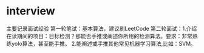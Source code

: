# interview
主要记录面试经验
第一轮笔试：基本算法，建议刷LeetCode
第二轮面试：1.介绍在读期间的项目：目标检测？那能否手推或阐述你所用的检测算法。要求：非常熟练yolo算法，甚至能手推。
          2.能阐述或手推其他常见机器学习算法,比如：SVM。
